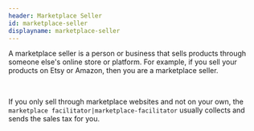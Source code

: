 ```yaml
---
header: Marketplace Seller
id: marketplace-seller
displayname: marketplace-seller
---
```

A marketplace seller is a person or business that sells products through someone else's online store or platform. For example, if you sell your products on Etsy or Amazon, then you are a marketplace seller. 

&nbsp;

If you only sell through marketplace websites and not on your own, the `marketplace facilitator|marketplace-facilitator` usually collects and sends the sales tax for you.